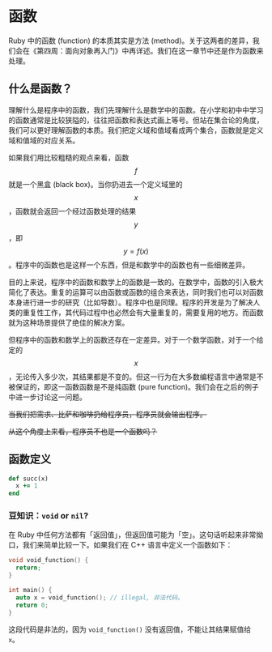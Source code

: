 # 函数

Ruby 中的函数 (function) 的本质其实是方法 (method)。关于这两者的差异，我们会在《第四周：面向对象再入门》中再详述。我们在这一章节中还是作为函数来处理。

## 什么是函数？

理解什么是程序中的函数，我们先理解什么是数学中的函数。在小学和初中中学习的函数通常是比较狭隘的，往往把函数和表达式画上等号。但站在集合论的角度，我们可以更好理解函数的本质。我们把定义域和值域看成两个集合，函数就是定义域和值域的对应关系。

如果我们用比较粗糙的观点来看，函数 $$ f $$ 就是一个黑盒 (black box)。当你扔进去一个定义域里的 $$ x $$，函数就会返回一个经过函数处理的结果 $$ y $$，即 $$ y = f(x) $$。程序中的函数也是这样一个东西，但是和数学中的函数也有一些细微差异。

目的上来说，程序中的函数和数学上的函数是一致的。在数学中，函数的引入极大简化了表达。重复的运算可以由函数或函数的组合来表达，同时我们也可以对函数本身进行进一步的研究（比如导数）。程序中也是同理。程序的开发是为了解决人类的重复性工作，其代码过程中也必然会有大量重复的，需要复用的地方。而函数就为这种场景提供了绝佳的解决方案。

但程序中的函数和数学上的函数还存在一定差异。对于一个数学函数，对于一个给定的 $$ x $$，无论传入多少次，其结果都是不变的。但这一行为在大多数编程语言中通常是不被保证的，即这一函数函数是不是纯函数 (pure function)。我们会在之后的例子中进一步讨论这一问题。

~~当我们把需求、比萨和咖啡扔给程序员，程序员就会输出程序。~~

~~从这个角度上来看，程序员不也是一个函数吗？~~

## 函数定义

```ruby
def succ(x)
  x += 1
end
```

### 豆知识：`void` or `nil`?

在 Ruby 中任何方法都有「返回值」，但返回值可能为「空」。这句话听起来非常拗口，我们来简单比较一下。如果我们在 C++ 语言中定义一个函数如下：

```cpp
void void_function() {
  return;
}

int main() {
  auto x = void_function(); // illegal, 非法代码。
  return 0;
}
```

这段代码是非法的，因为 `void_function()` 没有返回值，不能让其结果赋值给 `x`。

